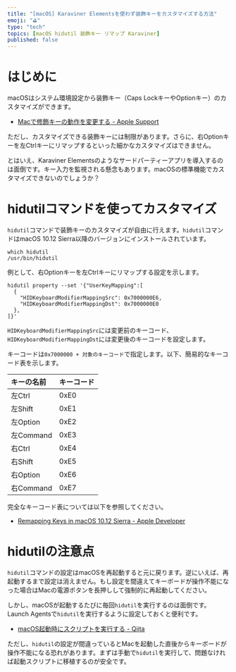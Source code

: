 ```yaml
---
title: "[macOS] Karaviner Elementsを使わず装飾キーをカスタマイズする方法"
emoji: "⛳"
type: "tech"
topics: [macOS hidutil 装飾キー リマップ Karaviner]
published: false
---
```

# はじめに

macOSはシステム環境設定から装飾キー（Caps LockキーやOptionキー）のカスタマイズができます。

- [Macで修飾キーの動作を変更する - Apple Support](https://support.apple.com/ja-jp/guide/mac-help/mchlp1011/mac)

ただし、カスタマイズできる装飾キーには制限があります。さらに、右Optionキーを左Ctrlキーにリマップするといった細かなカスタマイズはできません。

とはいえ、Karaviner Elementsのようなサードパーティーアプリを導入するのは面倒です。キー入力を監視される懸念もあります。macOSの標準機能でカスタマイズできないのでしょうか？

# hidutilコマンドを使ってカスタマイズ

`hidutil`コマンドで装飾キーのカスタマイズが自由に行えます。`hidutil`コマンドはmacOS 10.12 Sierra以降のバージョンにインストールされています。

```console
which hidutil
/usr/bin/hidutil
```

例として、右Optionキーを左Ctrlキーにリマップする設定を示します。

```console
hidutil property --set '{"UserKeyMapping":[
  {
    "HIDKeyboardModifierMappingSrc": 0x7000000E6,
    "HIDKeyboardModifierMappingDst": 0x7000000E0
  },
]}'
```

`HIDKeyboardModifierMappingSrc`には変更前のキーコード、`HIDKeyboardModifierMappingDst`には変更後のキーコードを設定します。

キーコードは`0x7000000 + 対象のキーコード`で指定します。以下、簡易的なキーコード表を示します。

| キーの名前 | キーコード |
|:---|:---|
| 左Ctrl    | 0xE0 |
| 左Shift   | 0xE1 |
| 左Option  | 0xE2 |
| 左Command | 0xE3 |
| 右Ctrl    | 0xE4 |
| 右Shift   | 0xE5 |
| 右Option  | 0xE6 |
| 右Command | 0xE7 |

完全なキーコード表については以下を参照してください。

- [Remapping Keys in macOS 10.12 Sierra - Apple Developer](https://developer.apple.com/library/archive/technotes/tn2450/_index.html)

# hidutilの注意点

`hidutil`コマンドの設定はmacOSを再起動すると元に戻ります。逆にいえば、再起動するまで設定は消えません。もし設定を間違えてキーボードが操作不能になった場合はMacの電源ボタンを長押しして強制的に再起動してください。

しかし、macOSが起動するたびに毎回`hidutil`を実行するのは面倒です。Launch Agentsで`hidutil`を実行するように設定しておくと便利です。

- [macOS起動時にスクリプトを実行する - Qiita](https://qiita.com/ritumutaka/items/e74d2e1785c38dc265da)

ただし、`hidutil`の設定が間違っているとMacを起動した直後からキーボードが操作不能になる恐れがあります。まずは手動で`hidutil`を実行して、問題なければ起動スクリプトに移植するのが安全です。

